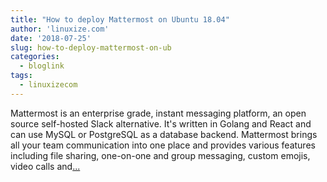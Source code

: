 ```yaml
---
title: "How to deploy Mattermost on Ubuntu 18.04"
author: 'linuxize.com'
date: '2018-07-25'
slug: how-to-deploy-mattermost-on-ub
categories:
  - bloglink
tags:
  - linuxizecom
---
```


Mattermost is an enterprise grade, instant messaging platform, an open source self-hosted Slack alternative. It's written in Golang and React and can use MySQL or PostgreSQL as a database backend. Mattermost brings all your team communication into one place and provides various features including file sharing, one-on-one and group messaging, custom emojis, video calls and[... <i class="fas fa-external-link-alt"></i>](https://linuxize.com/post/how-to-deploy-mattermost-on-ubuntu-18-04/)

